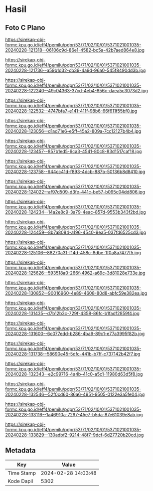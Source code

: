 # Hasil

## Foto C Plano

https://sirekap-obj-formc.kpu.go.id/eff4/pemilu/pdpr/53/71/02/10/01/5371021001035-20240228-121318--06106c9d-86e1-4582-bc5a-42b7aed864e8.jpg

https://sirekap-obj-formc.kpu.go.id/eff4/pemilu/pdpr/53/71/02/10/01/5371021001035-20240228-121736--a59b1d32-cb39-4a9d-96a0-545f8490dd3b.jpg

https://sirekap-obj-formc.kpu.go.id/eff4/pemilu/pdpr/53/71/02/10/01/5371021001035-20240228-122240--49c04363-37cd-4eb4-856c-daea5c3073d2.jpg

https://sirekap-obj-formc.kpu.go.id/eff4/pemilu/pdpr/53/71/02/10/01/5371021001035-20240228-122532--4747bfa7-e141-411f-98b6-66f611f55bf0.jpg

https://sirekap-obj-formc.kpu.go.id/eff4/pemilu/pdpr/53/71/02/10/01/5371021001035-20240228-123056--d1ad71e6-e5ff-45a2-809a-7cc12127b4b4.jpg

https://sirekap-obj-formc.kpu.go.id/eff4/pemilu/pdpr/53/71/02/10/01/5371021001035-20240228-123457--857b1ed5-9ca3-4541-80c8-83d1517caf18.jpg

https://sirekap-obj-formc.kpu.go.id/eff4/pemilu/pdpr/53/71/02/10/01/5371021001035-20240228-123758--644cc41d-f893-4dcb-887b-50136b8d8410.jpg

https://sirekap-obj-formc.kpu.go.id/eff4/pemilu/pdpr/53/71/02/10/01/5371021001035-20240228-124022--af97d509-d3fe-441c-be57-b095c04dd806.jpg

https://sirekap-obj-formc.kpu.go.id/eff4/pemilu/pdpr/53/71/02/10/01/5371021001035-20240228-124234--14a2e8c9-3a79-4eac-857d-9553b343f2bd.jpg

https://sirekap-obj-formc.kpu.go.id/eff4/pemilu/pdpr/53/71/02/10/01/5371021001035-20240228-124459--8b7a8084-a196-4540-9ea5-037fd6525cd3.jpg

https://sirekap-obj-formc.kpu.go.id/eff4/pemilu/pdpr/53/71/02/10/01/5371021001035-20240228-125106--88270a31-f14d-458c-8dbe-1f0a8a7477f5.jpg

https://sirekap-obj-formc.kpu.go.id/eff4/pemilu/pdpr/53/71/02/10/01/5371021001035-20240228-125626--593518a0-266f-4962-a69c-3d81028e733e.jpg

https://sirekap-obj-formc.kpu.go.id/eff4/pemilu/pdpr/53/71/02/10/01/5371021001035-20240228-130852--90016960-4e89-4608-80d8-abfc59e382ea.jpg

https://sirekap-obj-formc.kpu.go.id/eff4/pemilu/pdpr/53/71/02/10/01/5371021001035-20240228-131435--d7b12b3c-729f-4358-86fc-b1fadf2859f4.jpg

https://sirekap-obj-formc.kpu.go.id/eff4/pemilu/pdpr/53/71/02/10/01/5371021001035-20240228-131600--6c077edd-b286-4ba9-89c1-e77a3995f82b.jpg

https://sirekap-obj-formc.kpu.go.id/eff4/pemilu/pdpr/53/71/02/10/01/5371021001035-20240228-131738--58690e45-5dfc-441b-b7ff-c737142b42f7.jpg

https://sirekap-obj-formc.kpu.go.id/eff4/pemilu/pdpr/53/71/02/10/01/5371021001035-20240228-132343--e2c99716-4a4b-41c0-a5c1-11980d63d5f8.jpg

https://sirekap-obj-formc.kpu.go.id/eff4/pemilu/pdpr/53/71/02/10/01/5371021001035-20240228-132546--52f0cd60-86a6-4951-9505-0122e3a5fe04.jpg

https://sirekap-obj-formc.kpu.go.id/eff4/pemilu/pdpr/53/71/02/10/01/5371021001035-20240228-133116--1a46910a-7297-45e7-b5da-87e61039e8ab.jpg

https://sirekap-obj-formc.kpu.go.id/eff4/pemilu/pdpr/53/71/02/10/01/5371021001035-20240228-133829--130adbf2-9214-48f7-9dcf-6d27720b20cd.jpg


## Metadata

| Key        | Value               |
| ---------- | ------------------- |
| Time Stamp | 2024-02-28 14:03:48 |
| Kode Dapil | 5302                |



